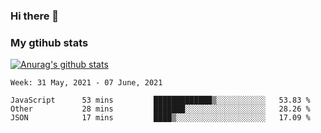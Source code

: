 ### Hi there 👋

### My gtihub stats

[![Anurag's github stats](https://github-readme-stats.vercel.app/api?username=gaozhidong)](https://github.com/gaozhidong/github-readme-stats)

<!--START_SECTION:waka-->
```text
Week: 31 May, 2021 - 07 June, 2021

JavaScript      53 mins         █████████████▒░░░░░░░░░░░   53.83 % 
Other           28 mins         ███████░░░░░░░░░░░░░░░░░░   28.26 % 
JSON            17 mins         ████▒░░░░░░░░░░░░░░░░░░░░   17.09 % 
```
<!--END_SECTION:waka-->